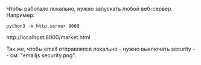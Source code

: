 Чтобы работало локально, нужно запускать любой веб-сервер. Например:

```
python3 -m http.server 8000
```

http://localhost:8000/market.html

Так же, чтобы email отправлялся локально - нужно выключать security -- см. "emailjs security.png".
